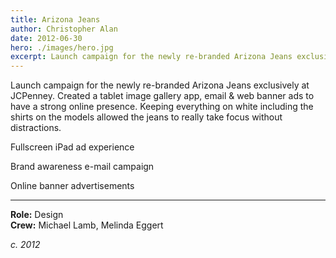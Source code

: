 ```yaml
---
title: Arizona Jeans
author: Christopher Alan
date: 2012-06-30
hero: ./images/hero.jpg
excerpt: Launch campaign for the newly re-branded Arizona Jeans exclusively at JCPenney.
---
```


Launch campaign for the newly re-branded Arizona Jeans exclusively at JCPenney. Created a tablet image gallery app, email & web banner ads to have a strong online presence. Keeping everything on white including the shirts on the models allowed the jeans to really take focus without distractions.

Fullscreen iPad ad experience

Brand awareness e-mail campaign

Online banner advertisements

---

**Role:** Design  
**Crew:** Michael Lamb, Melinda Eggert 

_c. 2012_